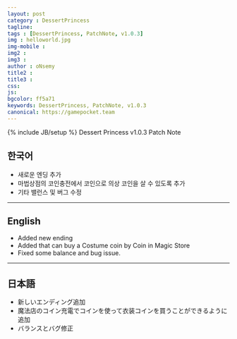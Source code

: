 ```yaml
---
layout: post
category : DessertPrincess
tagline: 
tags : [DessertPrincess, PatchNote, v1.0.3]
img : helloworld.jpg
img-mobile : 
img2 : 
img3 : 
author : oNsemy
title2 : 
title3 : 
css: 
js: 
bgcolor: ff5a71
keywords: DessertPrincess, PatchNote, v1.0.3
canonical: https://gamepocket.team
---
```

{% include JB/setup %}
Dessert Princess v1.0.3 Patch Note
<!--more-->

## 한국어

* 새로운 엔딩 추가
* 마법상점의 코인충전에서 코인으로 의상 코인을 살 수 있도록 추가
* 기타 밸런스 및 버그 수정

---

## English

* Added new ending
* Added that can buy a Costume coin by Coin in Magic Store
* Fixed some balance and bug issue.

---

## 日本語

* 新しいエンディング追加
* 魔法店のコイン充電でコインを使って衣装コインを買うことができるように追加
* バランスとバグ修正
